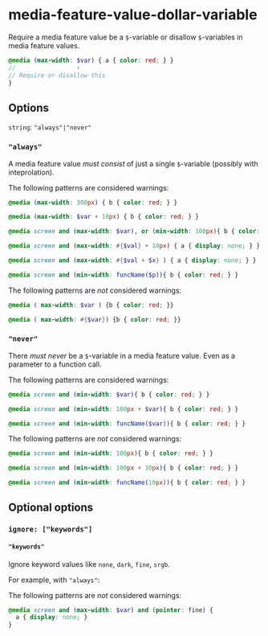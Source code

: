 # media-feature-value-dollar-variable

Require a media feature value be a `$`-variable or disallow `$`-variables in media feature values.

```scss
@media (max-width: $var) { a { color: red; } }
//                 ↑
// Require or disallow this
}
```

## Options

`string`: `"always"|"never"`

### `"always"`

A media feature value *must consist* of just a single `$`-variable (possibly with inteprolation).

The following patterns are considered warnings:

```scss
@media (max-width: 300px) { b { color: red; } }
```

```scss
@media (max-width: $var + 10px) { b { color: red; } }
```

```scss
@media screen and (max-width: $var), or (min-width: 100px){ b { color: red; } }
```

```scss
@media screen and (max-width: #{$val} + 10px) { a { display: none; } }
```

```scss
@media screen and (max-width: #{$val + $x} ) { a { display: none; } }
```

```scss
@media screen and (min-width: funcName($p)){ b { color: red; } }
```

The following patterns are *not* considered warnings:

```scss
@media ( max-width: $var ) {b { color: red; }}
```

```scss
@media ( max-width: #{$var}) {b { color: red; }}
```

### `"never"`

There *must never* be a `$`-variable in a media feature value. Even as a parameter to a function call.

The following patterns are considered warnings:

```scss
@media screen and (min-width: $var){ b { color: red; } }
```

```scss
@media screen and (min-width: 100px + $var){ b { color: red; } }
```

```scss
@media screen and (min-width: funcName($var)){ b { color: red; } }
```

The following patterns are *not* considered warnings:

```scss
@media screen and (min-width: 100px){ b { color: red; } }
```

```scss
@media screen and (min-width: 100px + 10px){ b { color: red; } }
```

```scss
@media screen and (min-width: funcName(10px)){ b { color: red; } }
```

## Optional options

### `ignore: ["keywords"]`

#### `"keywords"`

Ignore keyword values like `none`, `dark`, `fine`, `srgb`.

For example, with `"always"`:

The following patterns are *not* considered warnings:

```scss
@media screen and (max-width: $var) and (pointer: fine) {
  a { display: none; }
}
```
